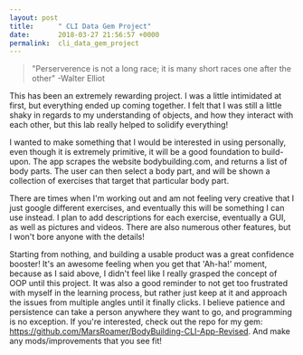 ```yaml
---
layout: post
title:      " CLI Data Gem Project"
date:       2018-03-27 21:56:57 +0000
permalink:  cli_data_gem_project
---
```


> "Perserverence is not a long race; it is many short races one after the other"
> -Walter Elliot

This has been an extremely rewarding project.  I was a little intimidated at first, but everything ended up coming together.  I felt that I was still a little shaky  in regards to my understanding of objects, and how they interact with each other, but this lab really helped to solidify everything! 

I wanted to make something that I would be interested in using personally, even though it is extremely primitive, it will be a good foundation to build-upon.  The app scrapes the website bodybuilding.com, and returns a list of body parts.  The user can then select a body part, and will be shown a collection of exercises that target that particular body part.  

There are times when I'm working out and am not feeling very creative that I just google different exercises, and eventually this will be something I can use instead.  I plan to add descriptions for each exercise, eventually a GUI, as well as pictures and videos.  There are also numerous other features, but I won't bore anyone with the details!

Starting from nothing, and building a usable product was a great confidence booster! It's an awesome feeling when you get that 'Ah-ha!' moment, because as I said above, I didn't feel like I really grasped the concept of OOP until this project.  It was also a good reminder to not get too frustrated with myself in the learning process, but rather just keep at it and approach the issues from multiple angles until it finally clicks.  I believe patience and persistence can take a person anywhere they want to go, and programming is no exception.  If you're interested, check out the repo for my gem: https://github.com/MarsRoamer/BodyBuilding-CLI-App-Revised.  And make any mods/improvements that you see fit!  


